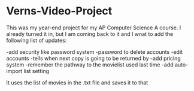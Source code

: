 # Verns-Video-Project

This was my year-end project for my AP Computer Science A course. I already turned it in, but I am coming back to it and I wnat to add the following list of updates:

-add security like password system
-password to delete accounts
-edit accounts
-tells when next copy is going to be returned by
-add pricing system
-remember the pathway to the movielist used last time
-add auto-import list setting

It uses the list of movies in the .txt file and saves it to that
